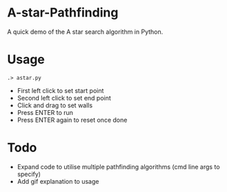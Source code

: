 # A-star-Pathfinding
A quick demo of the A star search algorithm in Python.

# Usage
`.> astar.py`
  - First left click to set start point
  - Second left click to set end point
  - Click and drag to set walls
  - Press ENTER to run
  - Press ENTER again to reset once done

# Todo
- Expand code to utilise multiple pathfinding algorithms (cmd line args to specify)
- Add gif explanation to usage
